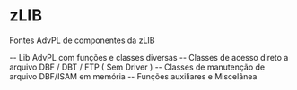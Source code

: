﻿# zLIB

Fontes AdvPL de componentes da zLIB 

-- Lib AdvPL com funções e classes diversas 
-- Classes de acesso direto a arquivo DBF / DBT / FTP ( Sem Driver )
-- Classes de manutenção de arquivo DBF/ISAM em memória
-- Funções auxiliares e Miscelânea 

